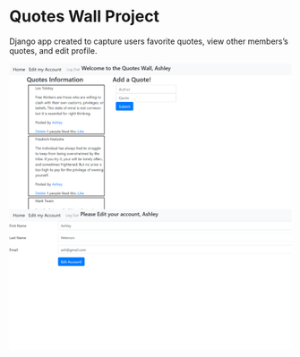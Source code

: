 <h1>Quotes Wall Project</h1>
<p>Django app created to capture users favorite quotes, view other members’s quotes, and edit profile.
</p>
<img src="Screenshot (24).png" alt="photo" style="float: left; margin-right: 10px;" />
<img src="Screenshot (27).png" alt="photo" style="float: left; margin-right: 10px;" />
